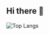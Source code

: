 ## Hi there 👋
![Top Langs](https://github-readme-stats.vercel.app/api/top-langs/?username=zhhr0321&hide=Jupyter%20Notebook,Tex&layout=compact&langs_count=8&theme=radical)

<!--
**zhhr0321/zhhr0321** is a ✨ _special_ ✨ repository because its `README.md` (this file) appears on your GitHub profile.

Here are some ideas to get you started:

- 🔭 I’m currently working on ...
- 🌱 I’m currently learning ...
- 👯 I’m looking to collaborate on ...
- 🤔 I’m looking for help with ...
- 💬 Ask me about ...
- 📫 How to reach me: ...
- 😄 Pronouns: ...
- ⚡ Fun fact: ...
-->
